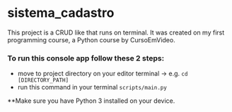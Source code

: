 # sistema_cadastro

This project is a CRUD like that runs on terminal. It was created on my first programming course, a Python course by CursoEmVideo.

### To run this console app follow these 2 steps:
  - move to project directory on your editor terminal -> e.g. ``` cd [DIRECTORY_PATH] ```
  - run this command in your terminal ``` scripts/main.py ```

**Make sure you have Python 3 installed on your device.
